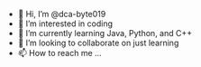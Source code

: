 - 👋 Hi, I’m @dca-byte019
- 👀 I’m interested in coding
- 🌱 I’m currently learning Java, Python, and C++
- 💞️ I’m looking to collaborate on just learning
- 📫 How to reach me ...

<!---
dca-byte019/dca-byte019 is a ✨ special ✨ repository because its `README.md` (this file) appears on your GitHub profile.
You can click the Preview link to take a look at your changes.
--->

